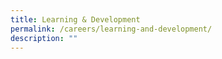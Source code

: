 ```yaml
---
title: Learning & Development
permalink: /careers/learning-and-development/
description: ""
---
```

